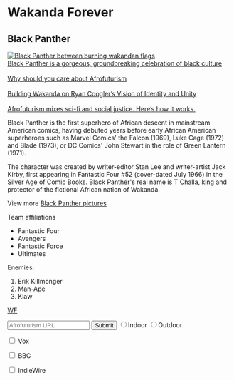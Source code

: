 <!DOCTYPE html>
<!--Just in case-->
<h1 id= "Wakanda forever"> Wakanda Forever</h1>
<h2>Black Panther</h2>
<main>
 
  <a href="#"> <img src="https://pixel.nymag.com/imgs/daily/vulture/2018/02/01/black-panther/lede.w700.h700.jpg" alt="Black Panther between burning wakandan flags"> </a> 
  <br>
  <a href="https://www.vox.com/culture/2018/2/23/17028826/black-panther-wakanda-culture-marvel"> Black Panther is a gorgeous, groundbreaking celebration of black culture</a> </br>
  <br>
  <a href="https://www.bbc.com/news/av/world-africa-46308054/why-should-black-people-care-about-afrofuturism"> Why should you care about Afrofuturism</a> </br>
  <br>
  <a href="https://www.indiewire.com/2018/12/black-panther-production-design-wakanda-ryan-coogler-oscars-1202026404/"> Building Wakanda on Ryan Coogler’s Vision of Identity and Unity</a>
  </br>
  <br>
  <a href="https://www.youtube.com/watch?v=jlPwTMMhGGI"> Afrofuturism mixes sci-fi and social justice. Here’s how it works.</a>
  </br>
         
  <p>Black Panther is the first superhero of African descent in mainstream American comics, having debuted years before early      African American superheroes such as Marvel Comics' the Falcon (1969), Luke Cage (1972) and Blade (1973), or DC Comics' John    Stewart in the role of Green Lantern (1971).</p>
  
  <p>The character was        created by writer-editor Stan Lee and writer-artist Jack Kirby, first appearing in Fantastic Four #52 (cover-dated July        1966) in the Silver Age of Comic Books. Black Panther's real name is T'Challa, king and protector of the fictional African      nation of Wakanda.</p>
  
  <p> View more <a target="_blank" href="https://br.pinterest.com/hleefranks/black-panther-marvel/">Black Panther pictures</a></p>
  
  <p>Team affiliations</p>
  
  <ul>
    <li>Fantastic Four</li>
    <li> Avengers</li>
    <li>Fantastic Force</li>
    <li>Ultimates</li>
  </ul>
  
  <p>Enemies:</p>

  <ol>   
      <li>Erik Killmonger</li>
      <li>Man-Ape</li>
      <li>Klaw</li>
  </ol>
  
  
  <a href="#"></a>
  
  <a href = "#wakanda forever"> WF</a>
  <br>
  
<form action="/submit-afrofuturist-picture">
 <input type="text" required placeholder="Afrofuturism URL"> <button type="submit">Submit</button>
 
 <label for="indoor"> 
 <input id="indoor" type="radio" name="indoor-outdoor">Indoor 
 </label>
 
 <label for="outdoor"> 
 <input id="outdoor" type="radio" name="indoor-outdoor">Outdoor 
 </label>
 
 <label for="Vox's"><input id="Vox's" type="checkbox" name="Links liked"> Vox</label>

 <label for="bbc's"><input id="bbc's" type="checkbox" name="Links liked"> BBC</label>

 <label for="Indiewire's"><input id="Indiewire's" type="checkbox" name="Links liked"> IndieWire</label>
 
</form>
 
 
 <!--That form isn't showing in the preview. I need to make a pull request--> </br>
</main>
